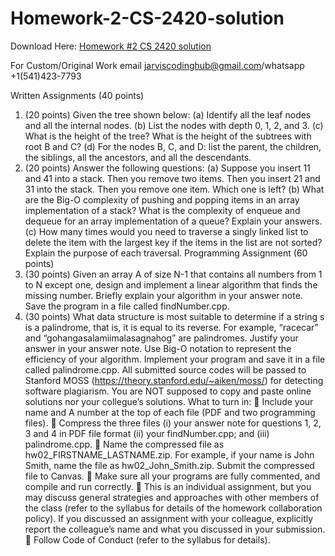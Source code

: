 # Homework-2-CS-2420-solution

Download Here: [Homework #2 CS 2420 solution](https://jarviscodinghub.com/assignment/homework-2-cs-2420-solution/)

For Custom/Original Work email jarviscodinghub@gmail.com/whatsapp +1(541)423-7793

Written Assignments (40 points)
1. (20 points) Given the tree shown below:
(a) Identify all the leaf nodes and all the internal nodes.
(b) List the nodes with depth 0, 1, 2, and 3.
(c) What is the height of the tree? What is the height of the subtrees with root B and C?
(d) For the nodes B, C, and D: list the parent, the children, the siblings, all the ancestors, and all the
descendants.
2. (20 points) Answer the following questions:
(a) Suppose you insert 11 and 41 into a stack. Then you remove two items. Then you insert 21 and 31 into the
stack. Then you remove one item. Which one is left?
(b) What are the Big-O complexity of pushing and popping items in an array implementation of a stack? What
is the complexity of enqueue and dequeue for an array implementation of a queue? Explain your answers.
(c) How many times would you need to traverse a singly linked list to delete the item with the largest key
if the items in the list are not sorted? Explain the purpose of each traversal.
Programming Assignment (60 points)
3. (30 points) Given an array A of size N-1 that contains all numbers from 1 to N except one, design and
implement a linear algorithm that finds the missing number. Briefly explain your algorithm in your answer note.
Save the program in a file called findNumber.cpp.
4. (30 points) What data structure is most suitable to determine if a string s is a palindrome, that is, it is equal to
its reverse. For example, “racecar” and “gohangasalamiimalasagnahog” are palindromes. Justify your answer in
your answer note. Use Big-O notation to represent the efficiency of your algorithm. Implement your program
and save it in a file called palindrome.cpp.
All submitted source codes will be passed to Stanford MOSS (https://theory.stanford.edu/~aiken/moss/) for
detecting software plagiarism. You are NOT supposed to copy and paste online solutions nor your collegue’s
solutions.
What to turn in:
 Include your name and A number at the top of each file (PDF and two programming files).
 Compress the three files (i) your answer note for questions 1, 2, 3 and 4 in PDF file format (ii) your
findNumber.cpp; and (iii) palindrome.cpp.
 Name the compressed file as hw02_FIRSTNAME_LASTNAME.zip. For example, if your name is
John Smith, name the file as hw02_John_Smith.zip. Submit the compressed file to Canvas.
 Make sure all your programs are fully commented, and compile and run correctly.
 This is an individual assignment, but you may discuss general strategies and approaches with
other members of the class (refer to the syllabus for details of the homework collaboration
policy). If you discussed an assignment with your colleague, explicitly report the colleague’s name and
what you discussed in your submission.
 Follow Code of Conduct (refer to the syllabus for details).
